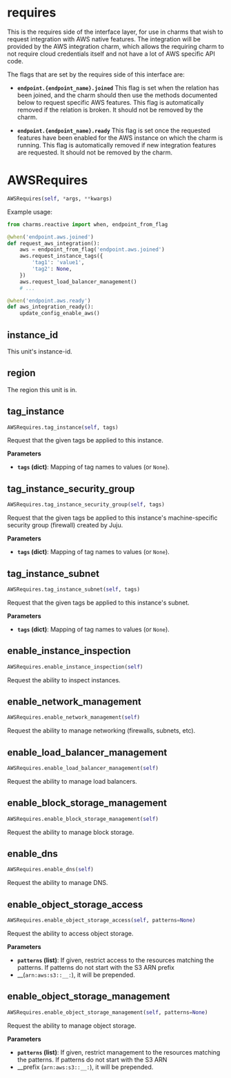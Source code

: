 <h1 id="requires">requires</h1>


This is the requires side of the interface layer, for use in charms that
wish to request integration with AWS native features.  The integration will
be provided by the AWS integration charm, which allows the requiring charm
to not require cloud credentials itself and not have a lot of AWS specific
API code.

The flags that are set by the requires side of this interface are:

* **`endpoint.{endpoint_name}.joined`** This flag is set when the relation
  has been joined, and the charm should then use the methods documented below
  to request specific AWS features.  This flag is automatically removed if
  the relation is broken.  It should not be removed by the charm.

* **`endpoint.{endpoint_name}.ready`** This flag is set once the requested
  features have been enabled for the AWS instance on which the charm is
  running.  This flag is automatically removed if new integration features
  are requested.  It should not be removed by the charm.

<h1 id="requires.AWSRequires">AWSRequires</h1>

```python
AWSRequires(self, *args, **kwargs)
```

Example usage:

```python
from charms.reactive import when, endpoint_from_flag

@when('endpoint.aws.joined')
def request_aws_integration():
    aws = endpoint_from_flag('endpoint.aws.joined')
    aws.request_instance_tags({
        'tag1': 'value1',
        'tag2': None,
    })
    aws.request_load_balancer_management()
    # ...

@when('endpoint.aws.ready')
def aws_integration_ready():
    update_config_enable_aws()
```

<h2 id="requires.AWSRequires.instance_id">instance_id</h2>


This unit's instance-id.

<h2 id="requires.AWSRequires.region">region</h2>


The region this unit is in.

<h2 id="requires.AWSRequires.tag_instance">tag_instance</h2>

```python
AWSRequires.tag_instance(self, tags)
```

Request that the given tags be applied to this instance.

__Parameters__

- __`tags` (dict)__: Mapping of tag names to values (or `None`).

<h2 id="requires.AWSRequires.tag_instance_security_group">tag_instance_security_group</h2>

```python
AWSRequires.tag_instance_security_group(self, tags)
```

Request that the given tags be applied to this instance's
machine-specific security group (firewall) created by Juju.

__Parameters__

- __`tags` (dict)__: Mapping of tag names to values (or `None`).

<h2 id="requires.AWSRequires.tag_instance_subnet">tag_instance_subnet</h2>

```python
AWSRequires.tag_instance_subnet(self, tags)
```

Request that the given tags be applied to this instance's subnet.

__Parameters__

- __`tags` (dict)__: Mapping of tag names to values (or `None`).

<h2 id="requires.AWSRequires.enable_instance_inspection">enable_instance_inspection</h2>

```python
AWSRequires.enable_instance_inspection(self)
```

Request the ability to inspect instances.

<h2 id="requires.AWSRequires.enable_network_management">enable_network_management</h2>

```python
AWSRequires.enable_network_management(self)
```

Request the ability to manage networking (firewalls, subnets, etc).

<h2 id="requires.AWSRequires.enable_load_balancer_management">enable_load_balancer_management</h2>

```python
AWSRequires.enable_load_balancer_management(self)
```

Request the ability to manage load balancers.

<h2 id="requires.AWSRequires.enable_block_storage_management">enable_block_storage_management</h2>

```python
AWSRequires.enable_block_storage_management(self)
```

Request the ability to manage block storage.

<h2 id="requires.AWSRequires.enable_dns">enable_dns</h2>

```python
AWSRequires.enable_dns(self)
```

Request the ability to manage DNS.

<h2 id="requires.AWSRequires.enable_object_storage_access">enable_object_storage_access</h2>

```python
AWSRequires.enable_object_storage_access(self, patterns=None)
```

Request the ability to access object storage.

__Parameters__

- __`patterns` (list)__: If given, restrict access to the resources matching
    the patterns. If patterns do not start with the S3 ARN prefix
- __(`arn:aws:s3::__:`), it will be prepended.

<h2 id="requires.AWSRequires.enable_object_storage_management">enable_object_storage_management</h2>

```python
AWSRequires.enable_object_storage_management(self, patterns=None)
```

Request the ability to manage object storage.

__Parameters__

- __`patterns` (list)__: If given, restrict management to the resources
    matching the patterns. If patterns do not start with the S3 ARN
- __prefix (`arn:aws:s3::__:`), it will be prepended.

